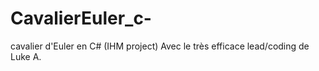 # CavalierEuler_c-
cavalier d'Euler en C# (IHM project)
Avec le très efficace lead/coding de Luke A.
